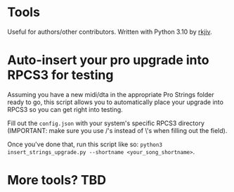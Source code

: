 # Tools
Useful for authors/other contributors. Written with Python 3.10 by [rkjiv](https://github.com/rjkiv).

# Auto-insert your pro upgrade into RPCS3 for testing
Assuming you have a new midi/dta in the appropriate Pro Strings folder ready to go, this script allows you to automatically place your upgrade into RPCS3 so you can get right into testing.

Fill out the `config.json` with your system's specific RPCS3 directory (IMPORTANT: make sure you use /'s instead of \\'s when filling out the field).

Once you've done that, run this script like so: `python3 insert_strings_upgrade.py --shortname <your_song_shortname>`.

# More tools? TBD
